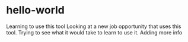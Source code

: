 # hello-world
Learning to use this tool
Looking at a new job opportunity that uses this tool.  Trying to see what it would take to learn to use it. 
Adding more info
